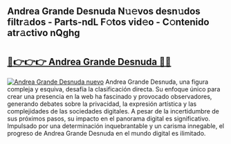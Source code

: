 ## Andrea Grande Desnuda N𝚞𝚎vos desn𝚞dos filtr𝚊dos - Parts-ndL F𝚘tos vid𝚎o - C𝚘ntenido atr𝚊ctivo nQghg

# <h2><a href="http://mbcsemb.tromn.icu/?c=Andrea+Grande+Desnuda">🔗👉👉👉 Andrea Grande Desnuda 🔗🔗</a></h2>

[![Andrea Grande Desnuda nuevo](https://i.imgur.com/pEAQMta.gif)](http://mbcsemb.tromn.icu/?c=Andrea+Grande+Desnuda)
Andrea Grande Desnuda, una figura compleja y esquiva, desafía la clasificación directa. Su enfoque único para crear una presencia en la web ha fascinado y provocado observadores, generando debates sobre la privacidad, la expresión artística y las complejidades de las sociedades digitales. A pesar de la incertidumbre de sus próximos pasos, su impacto en el panorama digital es significativo. Impulsado por una determinación inquebrantable y un carisma innegable, el progreso de Andrea Grande Desnuda en el mundo digital es ilimitado.
